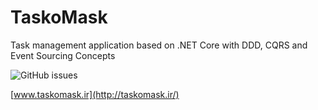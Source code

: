 # TaskoMask
Task management application based on .NET Core  with DDD, CQRS and Event Sourcing Concepts
<p align="left">
  <img alt="GitHub issues" src="https://img.shields.io/github/issues/hamed-shirbandi/TaskoMask">
</p>

[www.taskomask.ir](http://taskomask.ir/)
